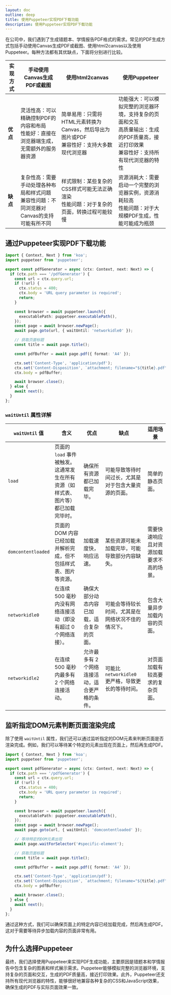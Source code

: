 ```yaml
---
layout: doc
outline: deep
title: 使用Puppeteer实现PDF下载功能
description: 使用Puppeteer实现PDF下载功能
---
```

<FlipWords :words="['使用Puppeteer实现PDF下载功能']"/>

在公司中，我们遇到了生成错题本、学情报告PDF格式的需求。常见的PDF生成方式包括手动使用Canvas生成PDF或截图、使用html2canvas以及使用Puppeteer。每种方法都有其优缺点，下面将分别进行比较。

| 实现方式 | 手动使用Canvas生成PDF或截图 | 使用html2canvas | 使用Puppeteer |
| --- | --- | --- | --- |
| **优点** | 灵活性高：可以精确控制PDF的内容和布局<br>性能好：直接在浏览器端生成，无需额外的服务器资源 | 简单易用：只需将HTML元素转换为Canvas，然后导出为图片或PDF<br>兼容性好：支持大多数现代浏览器 | 功能强大：可以模拟完整的浏览器环境，支持复杂的页面和交互<br>高质量输出：生成的PDF质量高，接近打印效果<br>兼容性好：支持所有现代浏览器的特性 |
| **缺点** | 复杂性高：需要手动处理各种布局和样式问题<br>兼容性问题：不同浏览器对Canvas的支持可能有所不同 | 样式限制：某些复杂的CSS样式可能无法正确渲染<br>性能问题：对于复杂的页面，转换过程可能较慢 | 资源消耗大：需要启动一个完整的浏览器实例，资源消耗较高<br>性能问题：对于大规模PDF生成，性能可能成为瓶颈 |

## 通过Puppeteer实现PDF下载功能

```ts
import { Context, Next } from 'koa';
import puppeteer from 'puppeteer';

export const pdfGenerator = async (ctx: Context, next: Next) => {
  if (ctx.path === '/pdfGenerator') {
    const url = ctx.query.url;
    if (!url) {
      ctx.status = 400;
      ctx.body = 'URL query parameter is required';
      return;
    }

    const browser = await puppeteer.launch({
      executablePath: puppeteer.executablePath(),
    });
    const page = await browser.newPage();
    await page.goto(url, { waitUntil: 'networkidle0' });

    // 获取页面标题
    const title = await page.title();

    const pdfBuffer = await page.pdf({ format: 'A4' });

    ctx.set('Content-Type', 'application/pdf');
    ctx.set('Content-Disposition', `attachment; filename="${title}.pdf"`);
    ctx.body = pdfBuffer;

    await browser.close();
  } else {
    await next();
  }
};
```

### `waitUntil` 属性详解

| `waitUntil` 值 | 含义 | **优点** | **缺点** | **适用场景** |
| --- | --- | --- | --- | --- |
| `load` | 页面的 `load` 事件被触发。这通常发生在所有资源（如样式表、图片等）都已加载完毕时。 | 确保所有资源都已加载完毕。 | 可能导致等待时间过长，尤其是对于包含大量资源的页面。 | 简单的静态页面。 |
| `domcontentloaded` | 页面的 DOM 内容已经加载并解析完成，但不包括样式表、图片等资源。 | 加载速度快，响应迅速。 | 某些资源可能未加载完毕，可能导致部分内容缺失。 | 需要快速响应且对资源加载要求不高的场景。 |
| `networkidle0` | 在连续 500 毫秒内没有网络连接活动（即没有超过 0 个网络连接）。 | 确保大部分动态内容已加载，适合复杂的页面。 | 可能会等待较长时间，尤其是在网络状况不佳的情况下。 | 包含大量异步加载内容的页面。 |
| `networkidle2` | 在连续 500 毫秒内最多有 2 个网络连接活动。 | 允许最多有 2 个网络连接活动，适合更严格的条件。 | 可能比 `networkidle0` 更严格，导致更长的等待时间。 | 对页面加载有较高要求的复杂页面。 |

## 监听指定DOM元素判断页面渲染完成

除了使用 `waitUntil` 属性，我们还可以通过监听指定的DOM元素来判断页面是否渲染完成。例如，我们可以等待某个特定的元素出现在页面上，然后再生成PDF。

```ts
import { Context, Next } from 'koa';
import puppeteer from 'puppeteer';

export const pdfGenerator = async (ctx: Context, next: Next) => {
  if (ctx.path === '/pdfGenerator') {
    const url = ctx.query.url;
    if (!url) {
      ctx.status = 400;
      ctx.body = 'URL query parameter is required';
      return;
    }

    const browser = await puppeteer.launch({
      executablePath: puppeteer.executablePath(),
    });
    const page = await browser.newPage();
    await page.goto(url, { waitUntil: 'domcontentloaded' });

    // 等待特定的DOM元素出现
    await page.waitForSelector('#specific-element');

    // 获取页面标题
    const title = await page.title();

    const pdfBuffer = await page.pdf({ format: 'A4' });

    ctx.set('Content-Type', 'application/pdf');
    ctx.set('Content-Disposition', `attachment; filename="${title}.pdf"`);
    ctx.body = pdfBuffer;

    await browser.close();
  } else {
    await next();
  }
};
```

通过这种方式，我们可以确保页面上的特定内容已经加载完成，然后再生成PDF。这对于需要等待异步加载内容的页面非常有用。

## 为什么选择Puppeteer

最终，我们选择使用Puppeteer来实现PDF生成功能，主要原因是错题本和学情报告中包含复杂的图表和样式展示需求。Puppeteer能够模拟完整的浏览器环境，支持复杂的页面和交互，生成的PDF质量高，接近打印效果。此外，Puppeteer还支持所有现代浏览器的特性，能够很好地兼容各种复杂的CSS和JavaScript效果，确保生成的PDF与实际页面效果一致。
